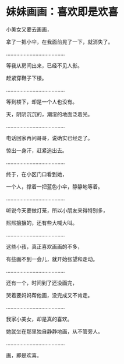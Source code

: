妹妹画画：喜欢即是欢喜
====
小美女又要去画画，

拿了一把小伞，在我面前晃了一下，就消失了。

........................................

等我从房间出来，已经不见人影。

赶紧穿鞋子下楼。

........................................

等到楼下，却是一个人也没有。

天，阴阴沉沉的，潮湿的地面泛着光。

........................................

电话回家再问哥哥，说确实已经走了。

惊出一身汗，赶紧追出去。

........................................

终于，在小区门口看到她，

一个人，撑着一把蓝色小伞，静静地等着。

........................................

听说今天要做灯笼，所以小朋友来得特别多，

熙熙攘攘的，还有些大喊大叫。

........................................

这些小孩，真正喜欢画画的不多，

有些画不到一会儿，就开始张望和走动。

........................................

还有一个，时间到了还没画完，

哭着要妈妈帮他画，没完成又不肯走。

........................................

我家小美女，却是真的喜欢。

她就坐在那里独自静静地画，从不管旁人。

........................................

画，即是欢喜。